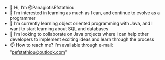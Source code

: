 - 👋 Hi, I’m @PanagiotisEfstathiou
- 👀 I’m interested in learning as much as I can, and continue to evolve as a programmer 
- 🌱 I’m currently learning object oriented programming with Java, and I want to start learning about SQL and databases
- 💞️ I’m looking to collaborate on Java projects where i can help other developers to implement exciting ideas and learn through the process
- 📫 How to reach me? I'm available through e-mail: "pefstathiou@outlook.com"

<!---
PanagiotisEfstathiou/PanagiotisEfstathiou is a ✨ special ✨ repository because its `README.md` (this file) appears on your GitHub profile.
You can click the Preview link to take a look at your changes.
--->

